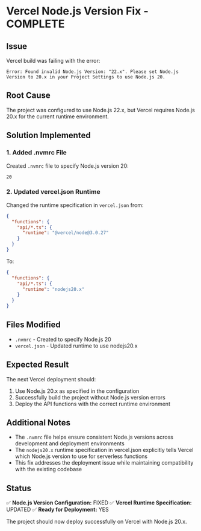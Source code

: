# Vercel Node.js Version Fix - COMPLETE

## Issue
Vercel build was failing with the error:
```
Error: Found invalid Node.js Version: "22.x". Please set Node.js Version to 20.x in your Project Settings to use Node.js 20.
```

## Root Cause
The project was configured to use Node.js 22.x, but Vercel requires Node.js 20.x for the current runtime environment.

## Solution Implemented

### 1. Added .nvmrc File
Created `.nvmrc` file to specify Node.js version 20:
```
20
```

### 2. Updated vercel.json Runtime
Changed the runtime specification in `vercel.json` from:
```json
{
  "functions": {
    "api/*.ts": {
      "runtime": "@vercel/node@3.0.27"
    }
  }
}
```

To:
```json
{
  "functions": {
    "api/*.ts": {
      "runtime": "nodejs20.x"
    }
  }
}
```

## Files Modified
- `.nvmrc` - Created to specify Node.js 20
- `vercel.json` - Updated runtime to use nodejs20.x

## Expected Result
The next Vercel deployment should:
1. Use Node.js 20.x as specified in the configuration
2. Successfully build the project without Node.js version errors
3. Deploy the API functions with the correct runtime environment

## Additional Notes
- The `.nvmrc` file helps ensure consistent Node.js versions across development and deployment environments
- The `nodejs20.x` runtime specification in vercel.json explicitly tells Vercel which Node.js version to use for serverless functions
- This fix addresses the deployment issue while maintaining compatibility with the existing codebase

## Status
✅ **Node.js Version Configuration:** FIXED
✅ **Vercel Runtime Specification:** UPDATED
✅ **Ready for Deployment:** YES

The project should now deploy successfully on Vercel with Node.js 20.x.
